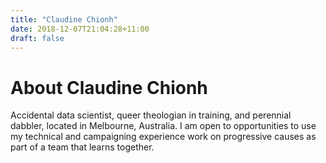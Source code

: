 ```yaml
---
title: "Claudine Chionh"
date: 2018-12-07T21:04:28+11:00
draft: false
---
```


# About Claudine Chionh

Accidental data scientist, queer theologian in training, and perennial dabbler, located in Melbourne, Australia. I am open to opportunities to use my technical and campaigning experience work on progressive causes as part of a team that learns together.
